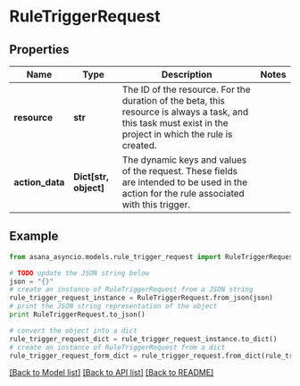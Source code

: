 # RuleTriggerRequest


## Properties

Name | Type | Description | Notes
------------ | ------------- | ------------- | -------------
**resource** | **str** | The ID of the resource. For the duration of the beta, this resource is always a task, and this task must exist in the project in which the rule is created. | 
**action_data** | **Dict[str, object]** | The dynamic keys and values of the request. These fields are intended to be used in the action for the rule associated with this trigger. | 

## Example

```python
from asana_asyncio.models.rule_trigger_request import RuleTriggerRequest

# TODO update the JSON string below
json = "{}"
# create an instance of RuleTriggerRequest from a JSON string
rule_trigger_request_instance = RuleTriggerRequest.from_json(json)
# print the JSON string representation of the object
print RuleTriggerRequest.to_json()

# convert the object into a dict
rule_trigger_request_dict = rule_trigger_request_instance.to_dict()
# create an instance of RuleTriggerRequest from a dict
rule_trigger_request_form_dict = rule_trigger_request.from_dict(rule_trigger_request_dict)
```
[[Back to Model list]](../README.md#documentation-for-models) [[Back to API list]](../README.md#documentation-for-api-endpoints) [[Back to README]](../README.md)


